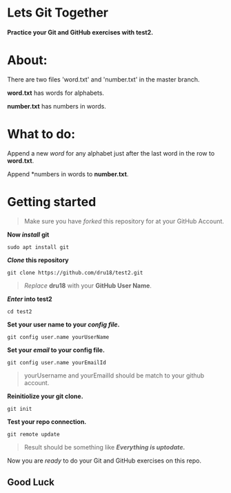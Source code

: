 # Lets Git Together

#### Practice your Git and GitHub exercises with **test2**.

# About:

There are two files 'word.txt' and 'number.txt' in the master branch.

**word.txt** has words for alphabets.

**number.txt** has numbers in words.

# What to do:

Append a new *word* for any alphabet just after the last word in the row to **word.txt**.

Append *numbers in words to **number.txt**.

# Getting started

> Make sure you have *forked* this repository for at your GitHub Account.

**Now *install* git**

`sudo apt install git`

***Clone* this repository**

`git clone https://github.com/dru18/test2.git`

> *Replace* **dru18** with your **GitHub User Name**.

***Enter* into test2**

`cd test2`

**Set your user name to your *config file*.**

`git config user.name yourUserName`

**Set your *email* to your config file.**

`git config user.name yourEmailId`

> yourUsername and yourEmailId should be match to your github account.

**Reinitiolize your git clone.**

`git init`

**Test your repo connection.**

`git remote update`

> Result should be something like ***Everything is uptodate.***

Now you are *ready* to do your Git and GitHub exercises on this repo.

## Good Luck
